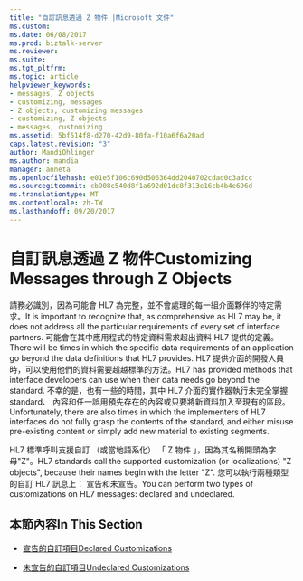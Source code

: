 ```yaml
---
title: "自訂訊息透過 Z 物件 |Microsoft 文件"
ms.custom: 
ms.date: 06/08/2017
ms.prod: biztalk-server
ms.reviewer: 
ms.suite: 
ms.tgt_pltfrm: 
ms.topic: article
helpviewer_keywords:
- messages, Z objects
- customizing, messages
- Z objects, customizing messages
- customizing, Z objects
- messages, customizing
ms.assetid: 5bf514f8-d270-42d9-80fa-f10a6f6a20ad
caps.latest.revision: "3"
author: MandiOhlinger
ms.author: mandia
manager: anneta
ms.openlocfilehash: e01e5f106c690d506364dd2040702cdad0c3adcc
ms.sourcegitcommit: cb908c540d8f1a692d01dc8f313e16cb4b4e696d
ms.translationtype: MT
ms.contentlocale: zh-TW
ms.lasthandoff: 09/20/2017
---
```

# <a name="customizing-messages-through-z-objects"></a><span data-ttu-id="538ae-102">自訂訊息透過 Z 物件</span><span class="sxs-lookup"><span data-stu-id="538ae-102">Customizing Messages through Z Objects</span></span>
<span data-ttu-id="538ae-103">請務必識別，因為可能會 HL7 為完整，並不會處理的每一組介面夥伴的特定需求。</span><span class="sxs-lookup"><span data-stu-id="538ae-103">It is important to recognize that, as comprehensive as HL7 may be, it does not address all the particular requirements of every set of interface partners.</span></span> <span data-ttu-id="538ae-104">可能會在其中應用程式的特定資料需求超出資料 HL7 提供的定義。</span><span class="sxs-lookup"><span data-stu-id="538ae-104">There will be times in which the specific data requirements of an application go beyond the data definitions that HL7 provides.</span></span> <span data-ttu-id="538ae-105">HL7 提供介面的開發人員時，可以使用他們的資料需要超越標準的方法。</span><span class="sxs-lookup"><span data-stu-id="538ae-105">HL7 has provided methods that interface developers can use when their data needs go beyond the standard.</span></span> <span data-ttu-id="538ae-106">不幸的是，也有一些的時間，其中 HL7 介面的實作器執行未完全掌握 standard、 內容和任一誤用預先存在的內容或只要將新資料加入至現有的區段。</span><span class="sxs-lookup"><span data-stu-id="538ae-106">Unfortunately, there are also times in which the implementers of HL7 interfaces do not fully grasp the contents of the standard, and either misuse pre-existing content or simply add new material to existing segments.</span></span>  
  
 <span data-ttu-id="538ae-107">HL7 標準呼叫支援自訂 （或當地語系化） 「 Z 物件 」，因為其名稱開頭為字母"Z"。</span><span class="sxs-lookup"><span data-stu-id="538ae-107">HL7 standards call the supported customization (or localizations) "Z objects", because their names begin with the letter "Z".</span></span> <span data-ttu-id="538ae-108">您可以執行兩種類型的自訂 HL7 訊息上： 宣告和未宣告。</span><span class="sxs-lookup"><span data-stu-id="538ae-108">You can perform two types of customizations on HL7 messages: declared and undeclared.</span></span>  
  
## <a name="in-this-section"></a><span data-ttu-id="538ae-109">本節內容</span><span class="sxs-lookup"><span data-stu-id="538ae-109">In This Section</span></span>  
  
-   [<span data-ttu-id="538ae-110">宣告的自訂項目</span><span class="sxs-lookup"><span data-stu-id="538ae-110">Declared Customizations</span></span>](../../adapters-and-accelerators/accelerator-hl7/declared-customizations.md)  
  
-   [<span data-ttu-id="538ae-111">未宣告的自訂項目</span><span class="sxs-lookup"><span data-stu-id="538ae-111">Undeclared Customizations</span></span>](../../adapters-and-accelerators/accelerator-hl7/undeclared-customizations.md)